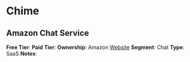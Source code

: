 # Chime
## Amazon Chat Service
**Free Tier**: 
**Paid Tier**: 
**Ownership**: Amazon
[Website]()
**Segment**: Chat
**Type**: SaaS
**Notes**: 
